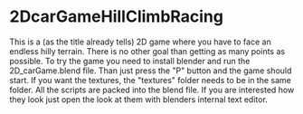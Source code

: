 # 2DcarGameHillClimbRacing

This is a (as the title already tells) 2D game where you have to face an endless hilly terrain.
There is no other goal than getting as many points as possible.
To try the game you need to install blender and run the 2D_carGame.blend file. Than just press the "P" button and the game should start.
If you want the textures, the "textures" folder needs to be in the same folder. 
All the scripts are packed into the blend file. If you are interested how they look just open the look at them with blenders internal text editor.
